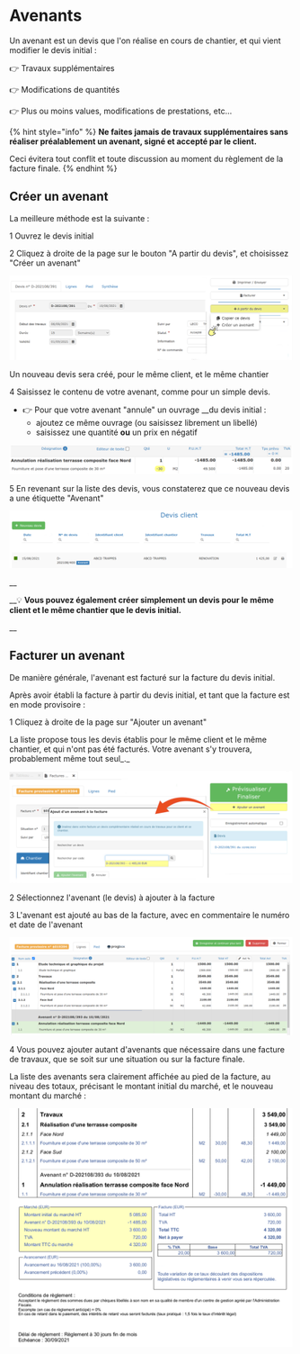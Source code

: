 # Avenants

Un avenant est un devis que l'on réalise en cours de chantier, et qui vient modifier le devis initial :

👉 Travaux supplémentaires

👉 Modifications de quantités

👉 Plus ou moins values, modifications de prestations, etc...

{% hint style="info" %}
**Ne faites jamais de travaux supplémentaires sans réaliser préalablement un avenant, signé et accepté par le client.**

Ceci évitera tout conflit et toute discussion au moment du règlement de la facture finale.
{% endhint %}



## Créer un avenant



La meilleure méthode est la suivante :

1 Ouvrez le devis initial

2 Cliquez à droite de la page sur le bouton "A partir du devis", et choisissez "Créer un avenant"

![](../.gitbook/assets/screenshot-137c-.png)

Un nouveau devis sera créé, pour le même client, et le même chantier

4 Saisissez le contenu de votre avenant, comme pour un simple devis.

* 👉 Pour que votre avenant "annule" un ouvrage __du devis initial : 
  * ajoutez ce même ouvrage \(ou saisissez librement un libellé\)
  * saisissez une quantité **ou** un prix en négatif

![](../.gitbook/assets/screenshot-139a-.png)

5 En revenant sur la liste des devis, vous constaterez que ce nouveau devis a une étiquette "Avenant"

![](../.gitbook/assets/screenshot-138a-.png)

\_\_

\_\_💡 **Vous pouvez également créer simplement un devis pour le même client et le même chantier que le devis initial.**

\_\_

## Facturer un avenant

De manière générale, l'avenant est facturé sur la facture du devis initial.

Après avoir établi la facture à partir du devis initial, et tant que la facture est en mode provisoire :



1 Cliquez à droite de la page sur "Ajouter un avenant"

La liste propose tous les devis établis pour le même client et le même chantier, et qui n'ont pas été facturés. Votre avenant s'y trouvera, probablement même tout seul_._

![](../.gitbook/assets/screenshot-141c-.png)



2 Sélectionnez l'avenant \(le devis\) à ajouter à la facture



3 L'avenant est ajouté au bas de la facture, avec en commentaire le numéro et date de l'avenant

![](../.gitbook/assets/screenshot-142-.png)



4 Vous pouvez ajouter autant d'avenants que nécessaire dans une facture de travaux, que se soit sur une situation ou sur la facture finale.



La liste des avenants sera clairement affichée au pied de la facture, au niveau des totaux, précisant le montant initial du marché, et le nouveau montant du marché :

![](../.gitbook/assets/capture-decran-du-2021-08-16-01-18-331a.png)

